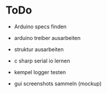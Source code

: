 ToDo
====

- Arduino specs finden
- arduino treiber ausarbeiten
- struktur ausarbeiten
- c sharp serial io lernen


- kempel logger testen

- gui screenshots sammeln (mockup)
